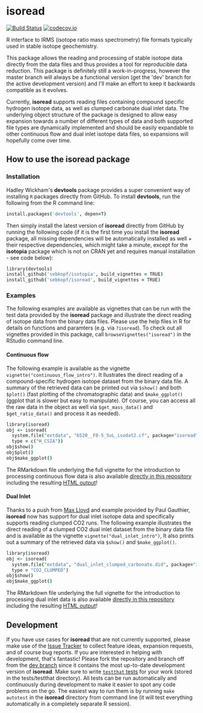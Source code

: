 isoread
=======
[![Build Status](https://travis-ci.org/sebkopf/isoread.svg)](https://travis-ci.org/sebkopf/isoread)
[![codecov.io](https://codecov.io/github/sebkopf/isoread/coverage.svg?branch=master)](https://codecov.io/github/sebkopf/isoread?branch=master)

R interface to IRMS (isotope ratio mass spectrometry) file formats typically used in stable isotope geochemistry. 

This package allows the reading and processing of stable isotope data directly from the data files and thus provides a tool for reproducible data reduction. This package is definitely still a work-in-progress, however the master branch will always be a functional version (get the 'dev' branch for the active development version) and I'll make an effort to keep it backwards compatible as it evolves. 

Currently, **isoread** supports reading files containing compound specific hydrogen isotope data, as well as clumped carbonate dual inlet data. The underlying object structure of the package is designed to allow easy expansion towards a number of different types of data and both supported file types are dynamically implemented and should be easily expandable to other continuous flow and dual inlet isotope data files, so expansions will hopefully come over time.

## How to use the isoread package

### Installation

Hadley Wickham's **devtools** package provides a super convenient way of installing ```R``` packages directly from GitHub. To install **devtools**, run the following from the R command line:
```coffee
install.packages('devtools', depen=T) 
```
Then simply install the latest version of **isoread** directly from GitHub by running the following code (if it is the first time you install the **isoread** package, all missing dependencies will be automatically installed as well + their respective dependencies, which might take a minute, except for the **isotopia** package which is not on CRAN yet and requires manual installation - see code below):
```coffee
library(devtools)
install_github('sebkopf/isotopia', build_vignettes = TRUE) 
install_github('sebkopf/isoread', build_vignettes = TRUE)
```

### Examples

The following examples are available as vignettes that can be run with the test data provided by the **isoread** package and illustrate the direct reading of isotope data from the binary data files. Please use the help files in R for details on functions and paramters (e.g. via ```?isoread```). To check out all vignettes provided in this package, call `browseVignettes("isoread")` in the RStudio command line.

#### Continuous flow

The following example is available as the vignette `vignette("continuous_flow_intro")`. It llustrates the direct reading of a compound-specific hydrogen isotope dataset from the binary data file. A summary of the retrieved data can be printed out via ```$show()``` and both ```$plot()``` (fast plotting of the chromatographic data) and ```$make_ggplot()``` (ggplot that is slower but easy to manipulate). Of course, you can access all the raw data in the object as well via ```$get_mass_data()``` and ```$get_ratio_data()``` and process it as needed). 

```coffee
library(isoread)
obj <- isoread(
  system.file("extdata", "6520__F8-5_5uL_isodat2.cf", package="isoread"), 
  type = c("H_CSIA"))
obj$show()
obj$plot()
obj$make_ggplot()
```

The RMarkdown file underlying the full vignette for the introduction to processing continuous flow data is also available [directly in this repository](vignettes/continuous_flow_intro.Rmd) including the resulting [HTML output](https://rawgit.com/sebkopf/isoread/master/inst/doc/continuous_flow_intro.html)!

#### Dual Inlet

Thanks to a push from [Max Lloyd](https://github.com/maxmansaxman) and example provided by Paul Gauthier, **isoread** now has support for dual inlet isotope data and specifically supports reading clumped CO2 runs. The following example illustrates the direct reading of a clumped CO2 dual inlet dataset from the binary data file and is available as the vignette `vignette("dual_inlet_intro")`, It also prints out a summary of the retrieved data via ```$show()``` and ```$make_ggplot()```. 

```coffee
library(isoread)
obj <- isoread(
  system.file("extdata", "dual_inlet_clumped_carbonate.did", package="isoread"), 
  type = "CO2_CLUMPED")
obj$show()
obj$make_ggplot()
```

The RMarkdown file underlying the full vignette for the introduction to processing dual inlet data is also available [directly in this repository](vignettes/dual_inlet_intro.Rmd) including the resulting [HTML output](https://rawgit.com/sebkopf/isoread/master/inst/doc/dual_inlet_intro.html)!

## Development

If you have use cases for **isoread** that are not currently supported, please make use of the [Issue Tracker](https://github.com/sebkopf/isoread/issues) to collect feature ideas, expansion requests, and of course bug reports. If you are interested in helping with development, that's fantastic! Please fork the repository and branch off from the [dev branch](https://github.com/sebkopf/isoread/tree/dev) since it contains the most up-to-date development version of **isoread**. Make sure to write [```testthat``` tests](http://r-pkgs.had.co.nz/tests.html) for your work (stored in the tests/testthat directory). All tests can be run automatically and continuously during development to make it easier to spot any code problems on the go. The easiest way to run them is by running ```make autotest``` in the **isoread** directory from command line (it will test everything automatically in a completely separate R session).
